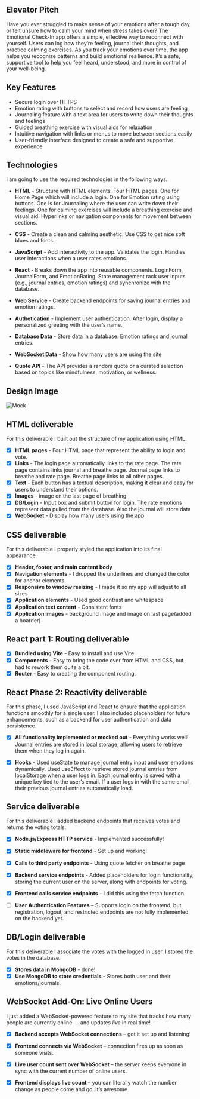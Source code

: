 ## Elevator Pitch 

Have you ever struggled to make sense of your emotions after a tough day, or felt unsure how to calm your mind when stress takes over? The Emotional Check-In app offers a simple, effective way to reconnect with yourself. Users can log how they’re feeling, journal their thoughts, and practice calming exercises. As you track your emotions over time, the app helps you recognize patterns and build emotional resilience. It’s a safe, supportive tool to help you feel heard, understood, and more in control of your well-being. 

## Key Features

- Secure login over HTTPS
- Emotion rating with buttons to select and record how users are feeling
- Journaling feature with a text area for users to write down their thoughts and feelings
- Guided breathing exercise with visual aids for relaxation
- Intuitive navigation with links or menus to move between sections easily
- User-friendly interface designed to create a safe and supportive experience


## Technologies

I am going to use the required technologies in the following ways.

- __HTML__ - Structure with HTML elements. Four HTML pages. One for Home Page which will include a login. One for Emotion rating using buttons. One is for Journaling where the user can write down their feelings. One for calming exercises will include a breathing exercise and visual aid. Hyperlinks or navigation components for movement between sections.

- __CSS__ - Create a clean and calming aesthetic. Use CSS to get nice soft blues and fonts.

- __JavaScript__ - Add interactivity to the app. Validates the login. Handles user interactions when a user rates emotions.  

- __React__ - Breaks down the app into reusable components. LoginForm, JournalForm, and EmotionRating. State management rack user inputs (e.g., journal entries, emotion ratings) and synchronize with the database.

- __Web Service__ - Create backend endpoints for saving journal entries and emotion ratings.

- __Authetication__ - Implement user authentication. After login, display a personalized greeting with the user’s name.

- __Database Data__ - Store data in a database. Emotion ratings and journal entries. 

- __WebSocket Data__ - Show how many users are using the site

- __Quote API__ -  The API provides a random quote or a curated selection based on topics like mindfulness, motivation, or wellness.



## Design Image

![Mock](image.png)
## HTML deliverable

For this deliverable I built out the structure of my application using HTML.

- [x] **HTML pages** - Four HTML page that represent the ability to login and vote.
- [x] **Links** - The login page automatically links to the rate page. The rate page contains links journal and breathe page. Journal page links to breathe and rate page. Breathe page links to all other pages.
- [x] **Text** - Each button has a textual description, making it clear and easy for users to understand their options.
- [x] **Images** - image on the last page of breathing 
- [x] **DB/Login** - Input box and submit button for login. The rate emotions represent data pulled from the database. Also the journal will store data
- [x] **WebSocket** - Display how many users using the app

## CSS deliverable

For this deliverable I properly styled the application into its final appearance.

- [x] **Header, footer, and main content body**
- [x] **Navigation elements** - I dropped the underlines and changed the color for anchor elements.
- [x] **Responsive to window resizing** - I made it so my app will adjust to all sizes
- [x] **Application elements** - Used good contrast and whitespace
- [x] **Application text content** - Consistent fonts
- [x] **Application images** - background image and image on last page(added a boarder)

## React part 1: Routing deliverable

- [x] **Bundled using Vite** - Easy to install and use Vite.
- [x] **Components** - Easy to bring the code over from HTML and CSS, but had to rework them quite a bit.
- [x] **Router** - Easy to creating the component routing.

## React Phase 2: Reactivity deliverable

For this phase, I used JavaScript and React to ensure that the application functions smoothly for a single user. I also included placeholders for future enhancements, such as a backend for user authentication and data persistence.


- [x] **All functionality implemented or mocked out** - Everything works well! Journal entries are stored in local storage, allowing users to retrieve them when they log in again.
 
- [x] **Hooks** - Used useState to manage journal entry input and user emotions dynamically. Used useEffect to retrieve stored journal entries from localStorage when a user logs in. Each journal entry is saved with a unique key tied to the user’s email.
If a user logs in with the same email, their previous journal entries automatically load.

## Service deliverable

For this deliverable I added backend endpoints that receives votes and returns the voting totals.

- [x] **Node.js/Express HTTP service** - Implemented successfully!
- [x] **Static middleware for frontend** - Set up and working!
- [x] **Calls to third party endpoints** - Using quote fetcher on breathe page
- [x] **Backend service endpoints** - Added placeholders for login functionality, storing the current user on the server, along with endpoints for voting.
- [x] **Frontend calls service endpoints** - I did this using the fetch function.
- [ ] **User Authentication Features** – Supports login on the frontend, but registration, logout, and restricted endpoints are not fully implemented on the backend yet.


## DB/Login deliverable

For this deliverable I associate the votes with the logged in user. I stored the votes in the database.

- [x] **Stores data in MongoDB** - done!
- [x] **Use MongoDB to store credentials** - Stores both user and their emotions/journals.

## WebSocket Add-On: Live Online Users

I just added a WebSocket-powered feature to my site that tracks how many people are currently online — and updates *live* in real time!

- [x] **Backend accepts WebSocket connections** – got it set up and listening!  
- [x] **Frontend connects via WebSocket** – connection fires up as soon as someone visits.  
- [x] **Live user count sent over WebSocket** – the server keeps everyone in sync with the current number of online users.  
- [x] **Frontend displays live count** – you can literally watch the number change as people come and go. It’s awesome.

